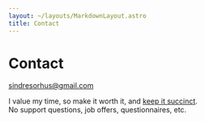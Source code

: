 ```yaml
---
layout: ~/layouts/MarkdownLayout.astro
title: Contact
---
```


<script type="module">
// Forwards `subject` and `body` search params to the email link.

const originalSearchParams = new URLSearchParams(location.search);
const element = document.querySelector('#contact-email');

const url = new URL(element.href);
if (originalSearchParams.has('subject')) {
	url.searchParams.set('subject', originalSearchParams.get('subject'));
}
if (originalSearchParams.has('body')) {
	url.searchParams.set('body', originalSearchParams.get('body'));
}

element.href = url.toString();

// Clear URL parameters.
const url = new URL(window.location);
url.searchParams.delete('subject');
url.searchParams.delete('body');
window.history.replaceState({}, '', url);
</script>

# Contact

<div class="sm:-mt-2 not-prose text-3xl font-bold bg-clip-text text-transparent bg-gradient-to-r from-primary-500 to-secondary-500 sm:whitespace-nowrap hover:underline hover:underline-offset-8 hover:decoration-4 decoration-black dark:decoration-white">
	<a id="contact-email" href="mailto:sindresorhus@gmail.com">sindresorhus@gmail.com</a>
</div>

I value my time, so make it worth it, and [keep it succinct](https://www.google.com/search?q=succinct+emails).\
No support questions, job offers, questionnaires, etc.

<!-- If the answer to your question could be interesting to others, consider asking in my [AMA](https://github.com/sindresorhus/ama) instead. -->
